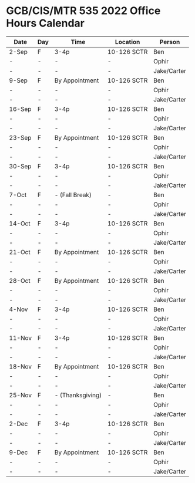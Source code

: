 # GCB/CIS/MTR 535 2022 Office Hours Calendar

| Date   | Day | Time             | Location    | Person      |
|--------|-----|------------------|-------------|-------------|
| 2-Sep  | F   | 3-4p             | 10-126 SCTR | Ben         |
| -      | -   | -                | -           | Ophir       |
| -      | -   | -                | -           | Jake/Carter |
| 9-Sep  | F   | By Appointment   | 10-126 SCTR | Ben         |
| -      | -   | -                | -           | Ophir       |
| -      | -   | -                | -           | Jake/Carter |
| 16-Sep | F   | 3-4p             | 10-126 SCTR | Ben         |
| -      | -   | -                | -           | Ophir       |
| -      | -   | -                | -           | Jake/Carter |
| 23-Sep | F   | By Appointment   | 10-126 SCTR | Ben         |
| -      | -   | -                | -           | Ophir       |
| -      | -   | -                | -           | Jake/Carter |
| 30-Sep | F   | 3-4p             | 10-126 SCTR | Ben         |
| -      | -   | -                | -           | Ophir       |
| -      | -   | -                | -           | Jake/Carter |
| 7-Oct  | F   | - (Fall Break)   | -           | Ben         |
| -      | -   | -                | -           | Ophir       |
| -      | -   | -                | -           | Jake/Carter |
| 14-Oct | F   | 3-4p             | 10-126 SCTR | Ben         |
| -      | -   | -                | -           | Ophir       |
| -      | -   | -                | -           | Jake/Carter |
| 21-Oct | F   | By Appointment   | 10-126 SCTR | Ben         |
| -      | -   | -                | -           | Ophir       |
| -      | -   | -                | -           | Jake/Carter |
| 28-Oct | F   | By Appointment   | 10-126 SCTR | Ben         |
| -      | -   | -                | -           | Ophir       |
| -      | -   | -                | -           | Jake/Carter |
| 4-Nov  | F   | 3-4p             | 10-126 SCTR | Ben         |
| -      | -   | -                | -           | Ophir       |
| -      | -   | -                | -           | Jake/Carter |
| 11-Nov | F   | 3-4p             | 10-126 SCTR | Ben         |
| -      | -   | -                | -           | Ophir       |
| -      | -   | -                | -           | Jake/Carter |
| 18-Nov | F   | By Appointment   | 10-126 SCTR | Ben         |
| -      | -   | -                | -           | Ophir       |
| -      | -   | -                | -           | Jake/Carter |
| 25-Nov | F   | - (Thanksgiving) | -           | Ben         |
| -      | -   | -                | -           | Ophir       |
| -      | -   | -                | -           | Jake/Carter |
| 2-Dec  | F   | 3-4p             | 10-126 SCTR | Ben         |
| -      | -   | -                | -           | Ophir       |
| -      | -   | -                | -           | Jake/Carter |
| 9-Dec  | F   | By Appointment   | 10-126 SCTR | Ben         |
| -      | -   | -                | -           | Ophir       |
| -      | -   | -                | -           | Jake/Carter |
